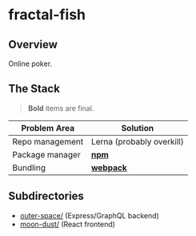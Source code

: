 # fractal-fish

## Overview

Online poker.

## The Stack

> **Bold** items are final.

| Problem Area | Solution |
| --- | --- |
| Repo management | Lerna (probably overkill) |
| Package manager | **[npm](https://github.com/npm/cli)** |
| Bundling | **[webpack](https://github.com/webpack/webpack)** |

## Subdirectories

- [outer-space/](./outer-space/) (Express/GraphQL backend)
- [moon-dust/](./moon-dust/) (React frontend)
